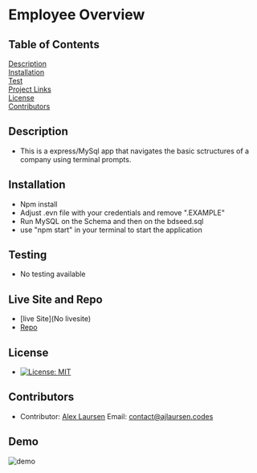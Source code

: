 # Employee Overview

## Table of Contents
[Description](#description)  
[Installation](#Installation)  
[Test](#Testing)  
[Project Links](#live-Site-and-Repo)  
[License](#License)  
[Contributors](#Contributors)  

## Description
* This is a express/MySql app that navigates the basic sctructures of a company using terminal prompts.

## Installation
* Npm install
* Adjust .evn file with your credentials and remove ".EXAMPLE"
* Run MySQL on the Schema and then on the bdseed.sql 
* use "npm start" in your terminal to start the application

## Testing
* No testing available

## Live Site and Repo
* [live Site](No livesite)
* [Repo](https://github.com/ajlaursen/employee-overview)

## License
* [![License: MIT](https://img.shields.io/badge/License-MIT-yellow.svg)](https://opensource.org/licenses/MIT)

## Contributors
* Contributor: [Alex Laursen](https://github.com/ajlaursen) Email: [contact@ajlaursen.codes](mailto:contact@ajlaursen.codes)

## Demo

![demo](public/img/demo.gif)